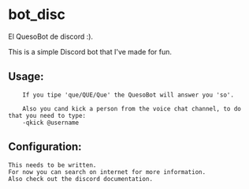 # bot_disc
El QuesoBot de discord :).

This is a simple Discord bot that I've made for fun.

## Usage:
```Commands
    If you tipe 'que/QUE/Que' the QuesoBot will answer you 'so'.

    Also you cand kick a person from the voice chat channel, to do that you need to type:
    -qkick @username

```
## Configuration:

```
This needs to be written.
For now you can search on internet for more information.
Also check out the discord documentation.

```
